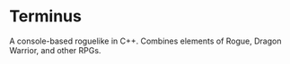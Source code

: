 # Terminus
A console-based roguelike in C++. Combines elements of Rogue, Dragon Warrior, and other RPGs.

